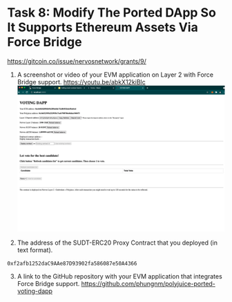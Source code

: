 # Task 8: Modify The Ported DApp So It Supports Ethereum Assets Via Force Bridge
https://gitcoin.co/issue/nervosnetwork/grants/9/

1) A screenshot or video of your EVM application on Layer 2 with Force Bridge support.
https://youtu.be/abkX12kiBlc
![Dapp](./dapp.png)

2) The address of the SUDT-ERC20 Proxy Contract that you deployed (in text format).
```
0xf2afb1252daC9AAe87D93902fa586087e50A4366
```
3) A link to the GitHub repository with your EVM application that integrates Force Bridge support.
https://github.com/phungnm/polyjuice-ported-voting-dapp